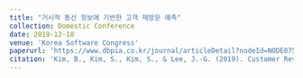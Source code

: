 ```yaml
---
title: "거시적 동선 정보에 기반한 고객 재방문 예측"
collection: Domestic Conference
date: 2019-12-18
venue: 'Korea Software Congress'
paperurl: 'https://www.dbpia.co.kr/journal/articleDetail?nodeId=NODE07502958'
citation: 'Kim, B., Kim, S., Kim, S., & Lee, J.-G. (2019). Customer Revisit Prediction Using Macroscale Mobility Information. Korea Software Congress.'
---
```

